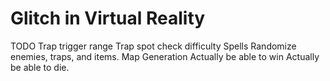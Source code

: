 # Glitch in Virtual Reality

TODO
Trap trigger range
Trap spot check difficulty
Spells
Randomize enemies, traps, and items.
Map Generation
Actually be able to win
Actually be able to die.
